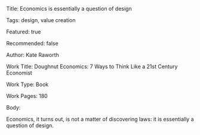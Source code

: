 Title:  Economics is essentially a question of design

Tags:   design, value creation

Featured: true

Recommended: false

Author: Kate Raworth

Work Title: Doughnut Economics: 7 Ways to Think Like a 21st Century Economist

Work Type: Book

Work Pages: 180

Body: 

Economics, it turns out, is not a matter of discovering laws: it is essentially a question of design. 
